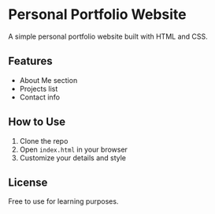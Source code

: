 # Personal Portfolio Website

A simple personal portfolio website built with HTML and CSS.

## Features
- About Me section
- Projects list
- Contact info

## How to Use
1. Clone the repo
2. Open `index.html` in your browser
3. Customize your details and style

## License
Free to use for learning purposes.
